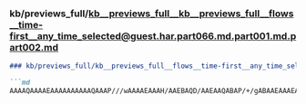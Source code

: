 ### kb/previews_full/kb__previews_full__kb__previews_full__flows__time-first__any_time_selected@guest.har.part066.md.part001.md.part002.md

```md
### kb/previews_full/kb__previews_full__flows__time-first__any_time_selected@guest.har.part066.md.part001.md (part 002)

```md
AAAAQAAAAEAAAAAAAAAAQAAAP///wAAAAEAAAH/AAEBAQD/AAEAAQABAP/+/gABAAEAAAEAAAAAAAAAAAAAAAAAAAQAAAAAAA
```

```

```
